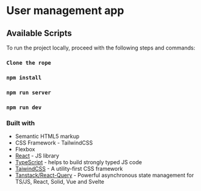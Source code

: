 # User management app

## Available Scripts

To run the project locally, proceed with the following steps and commands:

### `Clone the rope`

### `npm install`

### `npm run server`

### `npm run dev`

### Built with

- Semantic HTML5 markup
- CSS Framework - TailwindCSS
- Flexbox
- [React](https://reactjs.org/) - JS library
- [TypeScript](https://www.typescriptlang.org/) - helps to build strongly typed JS code
- [TaiwindCSS](https://tailwindcss.com/) - A utility-first CSS framework
- [Tanstack/React-Query](https://tanstack.com/query/v3/) - Powerful asynchronous state management for TS/JS, React, Solid, Vue and Svelte
